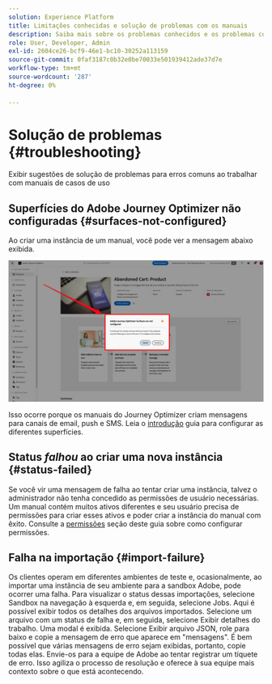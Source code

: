 ```yaml
---
solution: Experience Platform
title: Limitações conhecidas e solução de problemas com os manuais
description: Saiba mais sobre os problemas conhecidos e os problemas comuns com os manuais e como solucioná-los
role: User, Developer, Admin
exl-id: 2604ce26-bcf9-46e1-bc10-30252a113159
source-git-commit: 0faf3187c0b32e0be70033e501939412ade37d7e
workflow-type: tm+mt
source-wordcount: '287'
ht-degree: 0%

---
```



# Solução de problemas {#troubleshooting}

Exibir sugestões de solução de problemas para erros comuns ao trabalhar com manuais de casos de uso

## Superfícies do Adobe Journey Optimizer não configuradas {#surfaces-not-configured}

Ao criar uma instância de um manual, você pode ver a mensagem abaixo exibida.

![Solução de problemas](/help/use-case-playbooks/assets/playbooks/troubleshooting/troubleshooting-ajo.png)

Isso ocorre porque os manuais do Journey Optimizer criam mensagens para canais de email, push e SMS. Leia o [introdução](/help/use-case-playbooks/playbooks/get-started.md#configure-sandbox-and-channel-surfaces-in-journey-optimizer) guia para configurar as diferentes superfícies.

## Status *falhou* ao criar uma nova instância {#status-failed}

Se você vir uma mensagem de falha ao tentar criar uma instância, talvez o administrador não tenha concedido as permissões de usuário necessárias. Um manual contém muitos ativos diferentes e seu usuário precisa de permissões para criar esses ativos e poder criar a instância do manual com êxito. Consulte a [permissões](/help/use-case-playbooks/playbooks/get-started.md#grant-your-team-the-required-access-permissions) seção deste guia sobre como configurar permissões.

## Falha na importação {#import-failure}

Os clientes operam em diferentes ambientes de teste e, ocasionalmente, ao importar uma instância de seu ambiente para a sandbox Adobe, pode ocorrer uma falha. Para visualizar o status dessas importações, selecione Sandbox na navegação à esquerda e, em seguida, selecione Jobs. Aqui é possível exibir todos os detalhes dos arquivos importados. Selecione um arquivo com um status de falha e, em seguida, selecione Exibir detalhes do trabalho. Uma modal é exibida. Selecione Exibir arquivo JSON, role para baixo e copie a mensagem de erro que aparece em &quot;mensagens&quot;. É bem possível que várias mensagens de erro sejam exibidas, portanto, copie todas elas. Envie-os para a equipe de Adobe ao tentar registrar um tíquete de erro. Isso agiliza o processo de resolução e oferece à sua equipe mais contexto sobre o que está acontecendo.
